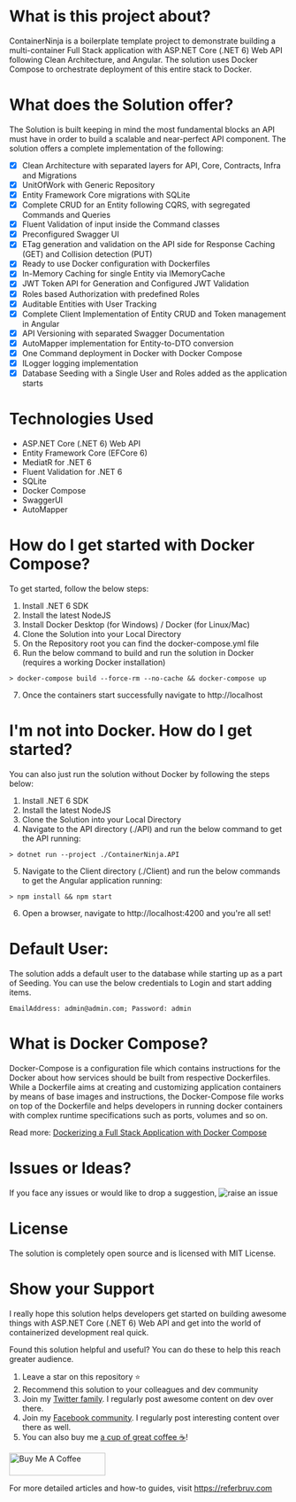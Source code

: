 # What is this project about?

ContainerNinja is a boilerplate template project to demonstrate building a multi-container Full Stack application with ASP.NET Core (.NET 6) Web API following Clean Architecture, and Angular. The solution uses Docker Compose to orchestrate deployment of this entire stack to Docker.

# What does the Solution offer?

The Solution is built keeping in mind the most fundamental blocks an API must have in order to build a scalable and near-perfect API component. The solution offers a complete implementation of the following:

- [x] Clean Architecture with separated layers for API, Core, Contracts, Infra and Migrations
- [x] UnitOfWork with Generic Repository
- [x] Entity Framework Core migrations with SQLite
- [x] Complete CRUD for an Entity following CQRS, with segregated Commands and Queries
- [x] Fluent Validation of input inside the Command classes
- [x] Preconfigured Swagger UI
- [x] ETag generation and validation on the API side for Response Caching (GET) and Collision detection (PUT)
- [x] Ready to use Docker configuration with Dockerfiles
- [x] In-Memory Caching for single Entity via IMemoryCache
- [x] JWT Token API for Generation and Configured JWT Validation
- [x] Roles based Authorization with predefined Roles
- [x] Auditable Entities with User Tracking
- [x] Complete Client Implementation of Entity CRUD and Token management in Angular
- [x] API Versioning with separated Swagger Documentation
- [x] AutoMapper implementation for Entity-to-DTO conversion
- [x] One Command deployment in Docker with Docker Compose
- [x] ILogger logging implementation
- [x] Database Seeding with a Single User and Roles added as the application starts

# Technologies Used

* ASP.NET Core (.NET 6) Web API
* Entity Framework Core (EFCore 6)
* MediatR for .NET 6
* Fluent Validation for .NET 6
* SQLite
* Docker Compose
* SwaggerUI
* AutoMapper

# How do I get started with Docker Compose?

To get started, follow the below steps:

1. Install .NET 6 SDK
2. Install the latest NodeJS 
3. Install Docker Desktop (for Windows) / Docker (for Linux/Mac)
4. Clone the Solution into your Local Directory
5. On the Repository root you can find the docker-compose.yml file
6. Run the below command to build and run the solution in Docker (requires a working Docker installation)

```
> docker-compose build --force-rm --no-cache && docker-compose up
```

7. Once the containers start successfully navigate to http://localhost

# I'm not into Docker. How do I get started?

You can also just run the solution without Docker by following the steps below:

1. Install .NET 6 SDK
2. Install the latest NodeJS 
3. Clone the Solution into your Local Directory
4. Navigate to the API directory (./API) and run the below command to get the API running:

```
> dotnet run --project ./ContainerNinja.API
```

5. Navigate to the Client directory (./Client) and run the below commands to get the Angular application running:

```
> npm install && npm start
```

6. Open a browser, navigate to http://localhost:4200 and you're all set! 

# Default User:

The solution adds a default user to the database while starting up as a part of Seeding. You can use the below credentials to Login and start adding items.

```
EmailAddress: admin@admin.com; Password: admin
```

# What is Docker Compose?

Docker-Compose is a configuration file which contains instructions for the Docker about how services should be built from respective Dockerfiles. While a Dockerfile aims at creating and customizing application containers by means of base images and instructions, the Docker-Compose file works on top of the Dockerfile and helps developers in running docker containers with complex runtime specifications such as ports, volumes and so on.

Read more: [Dockerizing a Full Stack Application with Docker Compose](https://referbruv.com/blog/posts/dockerizing-multiple-services-integrating-angular-with-aspnetcore-api-via-docker-compose)

# Issues or Ideas?

If you face any issues or would like to drop a suggestion, ![raise an issue](https://github.com/referbruv/ContainerNinja.CleanArchitecture/issues/new/choose)

# License

The solution is completely open source and is licensed with MIT License.

# Show your Support 

I really hope this solution helps developers get started on building awesome things with ASP.NET Core (.NET 6) Web API and get into the world of containerized development real quick. 

Found this solution helpful and useful? You can do these to help this reach greater audience.

1. Leave a star on this repository :star:
2. Recommend this solution to your colleagues and dev community
3. Join my [Twitter family](https://twitter.com/referbruv). I regularly post awesome content on dev over there.
4. Join my [Facebook community](https://www.facebook.com/referbruv). I regularly post interesting content over there as well.
5. You can also buy me [a cup of great coffee :coffee:](https://www.buymeacoffee.com/referbruv)!

<a href="https://www.buymeacoffee.com/referbruv" target="_blank"><img src="https://cdn.buymeacoffee.com/buttons/default-orange.png" alt="Buy Me A Coffee" height="41" width="174"></a>

For more detailed articles and how-to guides, visit https://referbruv.com
